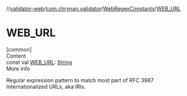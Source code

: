 //[validator-web](../../../index.md)/[com.chrynan.validator](../index.md)/[WebRegexConstants](index.md)/[WEB_URL](-w-e-b_-u-r-l.md)



# WEB_URL  
[common]  
Content  
const val [WEB_URL](-w-e-b_-u-r-l.md): [String](https://kotlinlang.org/api/latest/jvm/stdlib/kotlin/-string/index.html)  
More info  


Regular expression pattern to match most part of RFC 3987 Internationalized URLs, aka IRIs.

  



